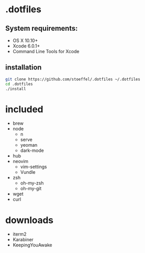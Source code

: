 .dotfiles
=========

## System requirements:

* OS X 10.10+
* Xcode 6.0.1+
* Command Line Tools for Xcode

## installation

```sh
git clone https://github.com/stoeffel/.dotfiles ~/.dotfiles
cd .dotfiles
./install
```

# included

* brew
* node
    * n
    * serve
    * yeoman
    * dark-mode
* hub
* neovim
    * vim-settings
    * Vundle
* zsh
    * oh-my-zsh
    * oh-my-git
* wget
* curl

# downloads

* iterm2
* Karabiner
* KeepingYouAwake
